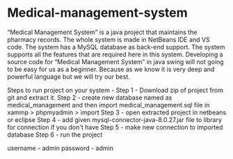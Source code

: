 # Medical-management-system
“Medical Management System” is a java project that maintains the pharmacy records. The whole system is made in NetBeans IDE and VS code. The system has a MySQL database as back-end support. The system supports all the features that are required here in this system. Developing a source code for “Medical Management System” in java swing will not going to be easy for us as a beginner. Because as we know it is very deep and powerful language but we will try our best.

Steps to run project on your system -
Step 1 - 
    Download zip of project from git and extract it.
Step 2 -
    create new database named as medical_management and then import medical_management.sql file in xammp > phpmyadmin > import
Step 3 - 
    open extracted project in netbeans or eclipse 
Step 4 - 
    add given mysql-connector-java-8.0.27.jar file to library for connection if you don't have
Step 5 - 
    make new connection to imported database 
Step 6 - 
    run the project 
    
username - admin
password - admin
